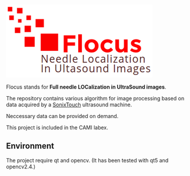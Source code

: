 ![Banner](Fig/Banner.png)

Flocus stands for __Full needle LOCalization in UltraSound images__.

The repository contains various algorithm for image processing based on data acquired by a [SonixTouch](http://www.ultrasonix.com/wikisonix/index.php/SonixTOUCH) ultrasound machine.

Neccessary data can be provided on demand. 

This project is included in the CAMI labex.

## Environment

The project require qt and opencv. (It has been tested with qt5 and opencv2.4.) 
